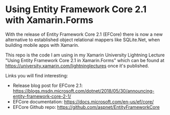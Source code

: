 # Using Entity Framework Core 2.1 with Xamarin.Forms

With the release of Entity Framework Core 2.1 (EFCore) there is now a new alternative to established object relational mappers like SQLite.Net, when building mobile apps with Xamarin.

This repo is the code I am using in my Xamarin University Lightning Lecture "Using Entity Framework Core 2.1 in Xamarin.Forms" which can be found at https://university.xamarin.com/lightninglectures once it's published.

Links you will find interesting:

* Release blog post for EFCore 2.1: https://blogs.msdn.microsoft.com/dotnet/2018/05/30/announcing-entity-framework-core-2-1/
* EFCore documentation: https://docs.microsoft.com/en-us/ef/core/
* EFCore Github repo: https://github.com/aspnet/EntityFrameworkCore




